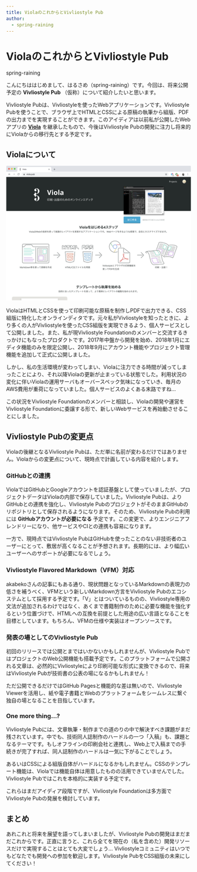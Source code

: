 ```yaml
---
title: ViolaのこれからとVivliostyle Pub
author:
  - spring-raining
---
```


# ViolaのこれからとVivliostyle Pub

<div class="draft-author">
spring-raining
</div>

こんにちははじめまして、はるさめ（spring-raining）です。今回は、将来公開予定の **Vivliostyle Pub** （仮称）について紹介したいと思います。

Vivliostyle Pubは、Vivliostyleを使ったWebアプリケーションです。Vivliostyle Pubを使うことで、ブラウザ上でHTMLとCSSによる原稿の執筆から組版、PDFの出力までを実現することができます。このアイディアは以前私が公開したWebアプリの [**Viola**](https://viola.pub/) を継承したもので、今後はVivliostyle Pubの開発に注力し将来的にViolaからの移行先とする予定です。

## Violaについて

![](images/viola.png)

ViolaはHTMLとCSSを使って印刷可能な原稿を制作しPDFで出力できる、CSS組版に特化したオンラインディタです。元々私がVivliostyleを知ったときに、より多くの人がVivliostyleを使ったCSS組版を実現できるよう、個人サービスとして公開しました。また、私が現Vivliostyle Foundationのメンバーと交流するきっかけにもなったプロダクトです。2017年中盤から開発を始め、2018年1月にエディタ機能のみを限定公開し、2018年9月にアカウント機能やプロジェクト管理機能を追加して正式に公開しました。

しかし、私の生活環境が変わってしまい、Violaに注力できる時間が減ってしまったことにより、それ以降Violaの更新が止まっている状態でした。利用状況の変化に伴いViolaの運用サーバもオーバースペック気味になっていき、毎月のAWS費用が重荷になっていました。個人サービスのよくある末路ですね…

この状況をVivliostyle Foundationのメンバーと相談し、Violaの開発や運営をVivliostyle Foundationに委譲する形で、新しいWebサービスを再始動させることにしました。

## Vivliostyle Pubの変更点

Violaの後継となるVivliostyle Pubは、ただ単に名前が変わるだけではありません。Violaからの変更点について、現時点で計画している内容を紹介します。

### GitHubとの連携

ViolaではGitHubとGoogleアカウントを認証基盤として使っていましたが、プロジェクトデータはViolaの内部で保存していました。Vivliostyle Pubは、よりGitHubとの連携を強化し、Vivliostyle PubのプロジェクトがそのままGitHubのリポジトリとして保存されるようになります。そのため、Vivliostyle Pubの利用には **GitHubアカウントが必要になる** 予定です。この変更で、よりエンジニアフレンドリーになり、他サービスやCIとの連携も容易になります。

一方で、現時点ではVivliostyle PubはGitHubを使ったことのない非技術者のユーザーにとって、敷居が高くなることが予想されます。長期的には、より幅広いユーザーへのサポートが必要になるでしょう。

### Vivliostyle Flavored Markdown（VFM）対応

akabekoさんの記事にもある通り、現状問題となっているMarkdownの表現力の低さを補うべく、VFMという新しいMarkdown方言をVivliostyle Pubのエコシステムとして採用する予定です。「V」とはついているものの、Vivliostyle専用の文法が追加されるわけではなく、あくまで書籍制作のために必要な機能を強化するという位置づけで、HTMLへの互換を前提とした用途の広い言語となることを目標としています。もちろん、VFMの仕様や実装はオープンソースです。

### 発表の場としてのVivliostyle Pub

初回のリリースでは公開とまではいかないかもしれませんが、Vivliostyle PubではプロジェクトのWeb公開機能も搭載予定です。このプラットフォームで公開される文章は、必然的にVivliostyleにより印刷可能な形式に変換できるので、将来はVivliostyle Pubが技術書の公表の場になるかもしれません！

ただ公開できるだけではGitHub Pagesと機能的な差は無いので、Vivliostyle Viewerを活用し、紙や電子書籍とWebのプラットフォームをシームレスに繋ぐ独自の場となることを目指しています。

### One more thing...?

Vivliostyle Pubには、文章執筆・制作までの道のりの中で解決すべき課題がまだ残されています。中でも、技術同人誌制作のハードルの一つ「入稿」も、課題となるテーマです。もしオフラインの印刷会社と連携し、Web上で入稿までの手続きが完了すれば、同人誌制作のハードルは一気に下がることでしょう。

あるいはCSSによる組版自体がハードルになるかもしれません。CSSのテンプレート機能は、Violaでは機能自体は用意したものの活用できていませんでした。Vivliostyle Pubではこれを本格的に実装する予定です。

これらはまだアイディア段階ですが、Vivliostyle Foundationは多方面でVivliostyle Pubの発展を検討しています。

## まとめ

あれこれと将来を展望を語ってしまいましたが、Vivliostyle Pubの開発はまだまだこれからです。正直に言うと、これら全てを現在の（私を含めた）開発リソースだけで実現することはとても大変でしょう… Vivliostyleコミュニティはいつでもどなたでも開発への参加を歓迎します。Vivliostyle PubをCSS組版の未来にしてください！
